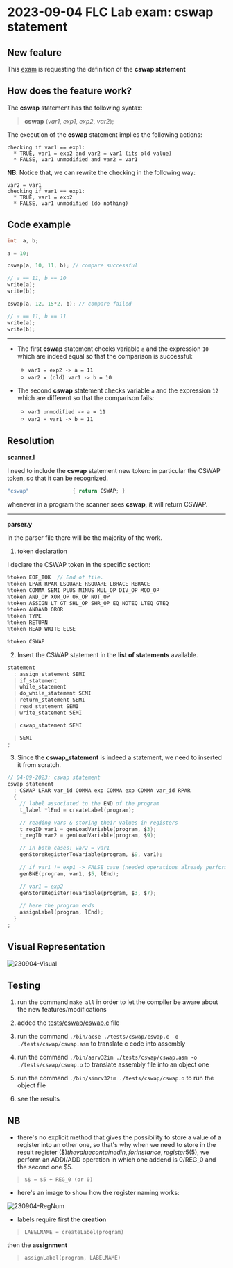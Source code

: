 # 2023-09-04 FLC Lab exam: cswap statement

## New feature
This [exam](https://github.com/GianlucaVigo/acse/tree/23-09-04) is requesting the definition of the **cswap statement**

## How does the feature work?
The **cswap** statement has the following syntax:

> **cswap** (_var1_, _exp1_, _exp2_, _var2_);

The execution of the **cswap** statement implies the following actions:

```
checking if var1 == exp1:
  * TRUE, var1 = exp2 and var2 = var1 (its old value)
  * FALSE, var1 unmodified and var2 = var1
```

**NB**:
Notice that, we can rewrite the checking in the following way:

```
var2 = var1
checking if var1 == exp1:
  * TRUE, var1 = exp2
  * FALSE, var1 unmodified (do nothing)
```

## Code example
```c
int  a, b;

a = 10;

cswap(a, 10, 11, b); // compare successful

// a == 11, b == 10
write(a);
write(b);

cswap(a, 12, 15*2, b); // compare failed

// a == 11, b == 11
write(a);
write(b);
```

***

* The first **cswap** statement checks variable `a` and the expression `10` which are indeed equal so that the comparison is successful:
  * `var1 = exp2 -> a = 11`
  * `var2 = (old) var1 -> b = 10`


* The second **cswap** statement checks variable `a` and the expression `12` which are different so that the comparison fails:
  * `var1 unmodified -> a = 11`
  * `var2 = var1 -> b = 11`


## Resolution
**scanner.l**

I need to include the **cswap** statement new token: in particular the CSWAP token, so that it can be recognized.

```c
"cswap"              { return CSWAP; }
```

whenever in a program the scanner sees **cswap**, it will return CSWAP.

***

**parser.y**

In the parser file there will be the majority of the work.

1. token declaration

I declare the CSWAP token in the specific section:

```C
%token EOF_TOK  // End of file.
%token LPAR RPAR LSQUARE RSQUARE LBRACE RBRACE
%token COMMA SEMI PLUS MINUS MUL_OP DIV_OP MOD_OP
%token AND_OP XOR_OP OR_OP NOT_OP
%token ASSIGN LT GT SHL_OP SHR_OP EQ NOTEQ LTEQ GTEQ
%token ANDAND OROR
%token TYPE
%token RETURN
%token READ WRITE ELSE

%token CSWAP
```

2. Insert the CSWAP statement in the **list of statements** available.

```C
statement
  : assign_statement SEMI
  | if_statement
  | while_statement
  | do_while_statement SEMI
  | return_statement SEMI
  | read_statement SEMI
  | write_statement SEMI

  | cswap_statement SEMI

  | SEMI
;
```

3. Since the **cswap_statement** is indeed a statement, we need to inserted it from scratch.

```c
// 04-09-2023: cswap statement
cswap_statement
  : CSWAP LPAR var_id COMMA exp COMMA exp COMMA var_id RPAR
  {
    // label associated to the END of the program
    t_label *lEnd = createLabel(program);

    // reading vars & storing their values in registers
    t_regID var1 = genLoadVariable(program, $3);
    t_regID var2 = genLoadVariable(program, $9);

    // in both cases: var2 = var1
    genStoreRegisterToVariable(program, $9, var1);
    
    // if var1 != exp1 -> FALSE case (needed operations already performed)
    genBNE(program, var1, $5, lEnd);

    // var1 = exp2
    genStoreRegisterToVariable(program, $3, $7);
    
    // here the program ends
    assignLabel(program, lEnd);
  }
;
```

## Visual Representation

![230904-Visual](https://github.com/user-attachments/assets/18388c1b-e2b6-406f-8030-0da92e4d78dd)

## Testing

1) run the command `make all` in order to let the compiler be aware about the new features/modifications

2) added the [tests/cswap/cswap.c](#code-example) file

3) run the command `./bin/acse ./tests/cswap/cswap.c -o ./tests/cswap/cswap.asm` to translate c code into assembly

4) run the command `./bin/asrv32im ./tests/cswap/cswap.asm -o ./tests/cswap/cswap.o` to translate assembly file into an object one

5) run the command `./bin/simrv32im ./tests/cswap/cswap.o` to run the object file

6) see the results



## NB

* there's no explicit method that gives the possibility to store a value of a register into an other one, so that's why when we need to store in the result register ($$) the value contained in, for instance, register 5 ($5), we perform an ADDI/ADD operation in which one addend is 0/REG_0 and the second one $5.

> `$$ = $5 + REG_0 (or 0)`

* here's an image to show how the register naming works:

![230904-RegNum](https://github.com/user-attachments/assets/b49a116a-a1c8-4215-95c6-91e4b684b1bf)

* labels require first the **creation**

> `LABELNAME = createLabel(program)`

 then the **assignment**

> `assignLabel(program, LABELNAME)`
